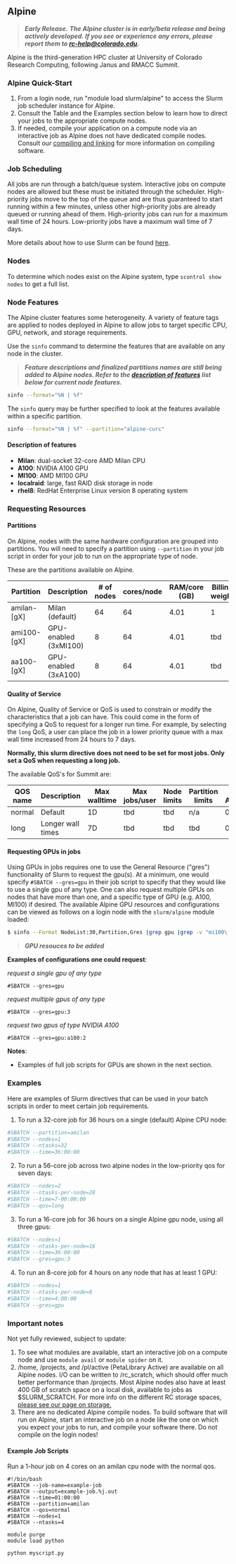 ## Alpine

> _**Early Release.**_
> _**The Alpine cluster is in early/beta release and being actively developed. If you see or experience any errors, please report them to [rc-help@colorado.edu](rc-help@colorado.edu).**_

Alpine is the third-generation HPC cluster at University of Colorado Research Computing, following Janus and RMACC Summit.

### Alpine Quick-Start

1. From a login node, run "module load slurm/alpine" to access the Slurm job scheduler instance for Alpine.
2. Consult the Table and the Examples section below to learn how to direct your jobs to the appropriate compute nodes.
3. If needed, compile your application on a compute node via an interactive job as Alpine does not have dedicated compile nodes. Consult our [compiling and linking](../compute/compiling.md) for more information on compiling software.

### Job Scheduling

All jobs are run through a batch/queue system. Interactive jobs on compute nodes are allowed but these must be initiated through the scheduler. High-priority jobs move to the top of the queue and are thus guaranteed to start running within a few minutes, unless other high-priority jobs are already queued or running ahead of them. High-priority jobs can run for a maximum wall time of 24 hours. Low-priority jobs have a maximum wall time of 7 days.

More details about how to use Slurm can be found [here](../running-jobs/running-apps-with-jobs.html).

### Nodes

To determine which nodes exist on the Alpine system, type `scontrol show nodes` to get a full list.

### Node Features

The Alpine cluster features some heterogeneity. A variety of feature tags are applied to nodes deployed in Alpine to allow jobs to target specific CPU, GPU, network, and storage requirements.

Use the `sinfo` command to determine the features that are available on any node in the cluster.

> _**Feature descriptions and finalized partitions names are still being added to Alpine nodes. Refer to the [description of features](#description-of-features) list below for current node features.**_

```bash
sinfo --format="%N | %f"
```

The `sinfo` query may be further specified to look at the features available within a specific partition.

```bash
sinfo --format="%N | %f" --partition="alpine-curc"
```

#### Description of features

- **Milan**: dual-socket 32-core AMD Milan CPU
- **A100**: NVIDIA A100 GPU  
- **MI100**: AMD MI100 GPU  
- **localraid**: large, fast RAID disk storage in node  
- **rhel8**: RedHat Enterprise Linux version 8 operating system  

### Requesting Resources 

#### Partitions

On Alpine, nodes with the same hardware configuration are grouped into partitions. You will need to specify a partition using `--partition` in your job script in order for your job to run on the appropriate type of node.

These are the partitions available on Alpine.


| Partition       | Description       | # of nodes | cores/node | RAM/core (GB) | Billing weight | Default/Max Walltime |
| --------------- | ----------------- | ---------- | ---------- | ------------- | -------------- | ------------------------ |
| amilan-[gX] | Milan (default) | 64 | 64 | 4.01 | 1              | 4H, 24H                  |
| ami100-[gX] | GPU-enabled (3xMI100) | 8 | 64 | 4.01 | tbd | 4H, 24H                  |
| aa100-[gX] | GPU-enabled (3xA100) | 8 | 64 | 4.01 | tbd | 4H, 24H                  |

#### Quality of Service

On Alpine, Quality of Service or QoS is used to constrain or modify the characteristics that a job can have. This could come in the form of specifying a QoS to request for a longer run time. For example, by selecting the `long` QoS, a user can place the job in a lower priority queue with a max wall time increased from 24 hours to 7 days. 

**Normally, this slurm directive does not need to be set for most jobs. Only set a QoS when requesting a long job.**

The available QoS's for Summit are:

| QOS name    | Description                | Max walltime    | Max jobs/user | Node limits        | Partition limits | Priority Adjustment  |
| ----------- | -------------------------- | --------------- | ------------- | ------------------ | ---------------- | ---------------------|
| normal      | Default                    | 1D              | tbd | tbd | n/a              | 0 |
| long        | Longer wall times          | 7D              | tbd | tbd | tbd | 0 |

#### Requesting GPUs in jobs

Using GPUs in jobs requires one to use the General Resource ("gres") functionality of Slurm to request the gpu(s).  At a minimum, one would specify `#SBATCH --gres=gpu` in their job script to specify that they would like to use a single gpu of any type.  One can also request multiple GPUs on nodes that have more than one, and a specific type of GPU (e.g. A100, MI100) if desired.  The available Alpine GPU resources and configurations can be viewed as follows on a login node with the `slurm/alpine` module loaded:

```bash
$ sinfo --Format NodeList:30,Partition,Gres |grep gpu |grep -v "mi100\|a100"
```
> _**GPU resouces to be added**_

__Examples of configurations one could request__:

_request a single gpu of any type_
```
#SBATCH --gres=gpu
```

_request multiple gpus of any type_
```
#SBATCH --gres=gpu:3
```

_request two gpus of type NVIDIA A100_
```
#SBATCH --gres=gpu:a100:2
```

__Notes__:
  * Examples of full job scripts for GPUs are shown in the next section.

### Examples

Here are examples of Slurm directives that can be used in your batch scripts in order to meet certain job requirements.

1. To run a 32-core job for 36 hours on a single (default) Alpine CPU node:
```bash
#SBATCH --partition=amilan
#SBATCH --nodes=1
#SBATCH --ntasks=32
#SBATCH --time=36:00:00
```

2. To run a 56-core job across two alpine nodes in the low-priority qos for seven days:
```bash
#SBATCH --nodes=2
#SBATCH --ntasks-per-node=28
#SBATCH --time=7-00:00:00
#SBATCH --qos=long
```

3. To run a 16-core job for 36 hours on a single Alpine gpu node, using all three gpus:
```bash
#SBATCH --nodes=1
#SBATCH --ntasks-per-node=16
#SBATCH --time=36:00:00
#SBATCH --gres=gpu:3
```
4. To run an 8-core job for 4 hours on any node that has at least 1 GPU:
```bash
#SBATCH --nodes=1
#SBATCH --ntasks-per-node=8
#SBATCH --time=4:00:00
#SBATCH --gres=gpu
```

### Important notes

Not yet fully reviewed, subject to update:

1. To see what modules are available, start an interactive job on a compute node and use `module avail` or `module spider` on it.
2. /home, /projects, and /pl/active (PetaLibrary Active) are available on all Alpine nodes.  I/O can be written to /rc_scratch, which should offer much better performance than /projects.  Most Alpine nodes also have at least 400 GB of scratch space on a local disk, available to jobs as $SLURM_SCRATCH.  For more info on the different RC storage spaces, [please see our page on storage.](https://www.colorado.edu/rc/resources/filesystemstorage)
3. There are no dedicated Alpine compile nodes.  To build software that will run on Alpine, start an interactive job on a node like the one on which you expect your jobs to run, and compile your software there.  Do not compile on the login nodes!

#### Example Job Scripts

Run a 1-hour job on 4 cores on an amilan cpu node with the normal qos.

```
#!/bin/bash
#SBATCH --job-name=example-job
#SBATCH --output=example-job.%j.out
#SBATCH --time=01:00:00
#SBATCH --partition=amilan
#SBATCH --qos=normal
#SBATCH --nodes=1
#SBATCH --ntasks=4

module purge
module load python

python myscript.py
```
